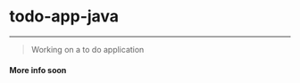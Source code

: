 # todo-app-java

------------------------------------------------------

> Working on a to do application
#### More info soon
